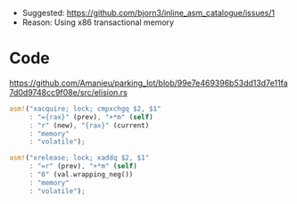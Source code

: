 * Suggested: https://github.com/bjorn3/inline_asm_catalogue/issues/1
* Reason: Using x86 transactional memory

# Code

https://github.com/Amanieu/parking_lot/blob/99e7e469396b53dd13d7e11fa7d0d9748cc9f08e/src/elision.rs

```rust
asm!("xacquire; lock; cmpxchgq $2, $1"
     : "={rax}" (prev), "+*m" (self)
     : "r" (new), "{rax}" (current)
     : "memory"
     : "volatile");

asm!("xrelease; lock; xaddq $2, $1"
     : "=r" (prev), "+*m" (self)
     : "0" (val.wrapping_neg())
     : "memory"
     : "volatile");
```
